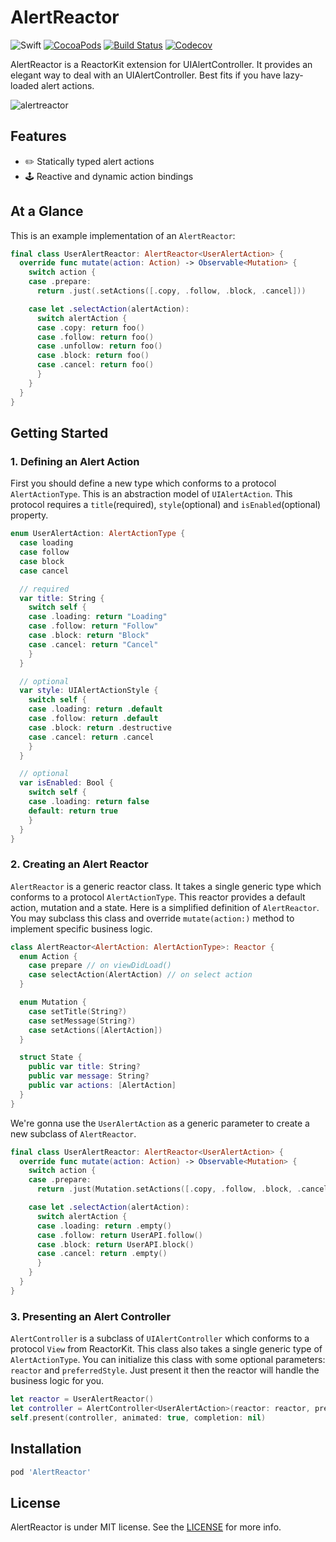 # AlertReactor

![Swift](https://img.shields.io/badge/Swift-4.0-orange.svg)
[![CocoaPods](http://img.shields.io/cocoapods/v/AlertReactor.svg)](https://cocoapods.org/pods/AlertReactor)
[![Build Status](https://travis-ci.org/devxoul/AlertReactor.svg?branch=master)](https://travis-ci.org/devxoul/AlertReactor)
[![Codecov](https://img.shields.io/codecov/c/github/devxoul/AlertReactor.svg)](https://codecov.io/gh/devxoul/AlertReactor)

AlertReactor is a ReactorKit extension for UIAlertController. It provides an elegant way to deal with an UIAlertController. Best fits if you have lazy-loaded alert actions.

![alertreactor](https://user-images.githubusercontent.com/931655/28745788-ab587fbe-74ba-11e7-9c41-d3dfac34f255.png)

## Features

* ✏️ Statically typed alert actions
* 🕹 Reactive and dynamic action bindings

## At a Glance

This is an example implementation of an `AlertReactor`:

```swift
final class UserAlertReactor: AlertReactor<UserAlertAction> {
  override func mutate(action: Action) -> Observable<Mutation> {
    switch action {
    case .prepare:
      return .just(.setActions([.copy, .follow, .block, .cancel]))

    case let .selectAction(alertAction):
      switch alertAction {
      case .copy: return foo()
      case .follow: return foo()
      case .unfollow: return foo()
      case .block: return foo()
      case .cancel: return foo()
      }
    }
  }
}
```

## Getting Started

### 1. Defining an Alert Action

First you should define a new type which conforms to a protocol `AlertActionType`. This is an abstraction model of `UIAlertAction`. This protocol requires a `title`(required), `style`(optional) and `isEnabled`(optional) property.

```swift
enum UserAlertAction: AlertActionType {
  case loading
  case follow
  case block
  case cancel

  // required
  var title: String {
    switch self {
    case .loading: return "Loading"
    case .follow: return "Follow"
    case .block: return "Block"
    case .cancel: return "Cancel"
    }
  }

  // optional
  var style: UIAlertActionStyle {
    switch self {
    case .loading: return .default
    case .follow: return .default
    case .block: return .destructive
    case .cancel: return .cancel
    }
  }

  // optional
  var isEnabled: Bool {
    switch self {
    case .loading: return false
    default: return true
    }
  }
}
```


### 2. Creating an Alert Reactor

`AlertReactor` is a generic reactor class. It takes a single generic type which conforms to a protocol `AlertActionType`. This reactor provides a default action, mutation and a state. Here is a simplified definition of `AlertReactor`. You may subclass this class and override `mutate(action:)` method to implement specific business logic.

```swift
class AlertReactor<AlertAction: AlertActionType>: Reactor {
  enum Action {
    case prepare // on viewDidLoad()
    case selectAction(AlertAction) // on select action
  }

  enum Mutation {
    case setTitle(String?)
    case setMessage(String?)
    case setActions([AlertAction])
  }

  struct State {
    public var title: String?
    public var message: String?
    public var actions: [AlertAction]
  }
}
```

We're gonna use the `UserAlertAction` as a generic parameter to create a new subclass of `AlertReactor`.

```swift
final class UserAlertReactor: AlertReactor<UserAlertAction> {
  override func mutate(action: Action) -> Observable<Mutation> {
    switch action {
    case .prepare:
      return .just(Mutation.setActions([.copy, .follow, .block, .cancel]))

    case let .selectAction(alertAction):
      switch alertAction {
      case .loading: return .empty()
      case .follow: return UserAPI.follow()
      case .block: return UserAPI.block()
      case .cancel: return .empty()
      }
    }
  }
}
```

### 3. Presenting an Alert Controller

`AlertController` is a subclass of `UIAlertController` which conforms to a protocol `View` from ReactorKit. This class also takes a single generic type of `AlertActionType`. You can initialize this class with some optional parameters: `reactor` and `preferredStyle`. Just present it then the reactor will handle the business logic for you.

```swift
let reactor = UserAlertReactor()
let controller = AlertController<UserAlertAction>(reactor: reactor, preferredStyle: .actionSheet)
self.present(controller, animated: true, completion: nil)
```

## Installation

```ruby
pod 'AlertReactor'
```

## License

AlertReactor is under MIT license. See the [LICENSE](LICENSE) for more info.
